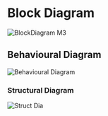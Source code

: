 # Block Diagram
  ![BlockDiagram M3](https://user-images.githubusercontent.com/98869615/157814535-6b0a71a9-0fc8-488d-aa8f-69c176b007b4.jpg)
## Behavioural Diagram
  ![Behavioural Diagram](https://user-images.githubusercontent.com/98869615/157814679-e1ac3279-f523-48df-89b4-e93852a231dd.jpg)
### Structural Diagram
  ![Struct Dia](https://user-images.githubusercontent.com/98869615/157814635-66f8f9ea-652b-4eac-8f61-0aaf90cf9b64.jpg)


